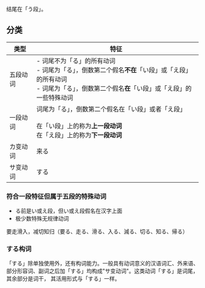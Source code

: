 结尾在「う段」。

## 分类

| 类型   | 特征                                                                                              |
| ---- | ----------------------------------------------------------------------------------------------- |
| 五段动词 | - 词尾不为「る」的所有动词<br>- 词尾为「る」，倒数第二个假名**不在**「い段」或「え段」的所有动词<br>- 词尾为「る」，倒数第二个假名**在**「い段」或「え段」的一些特殊动词 |
| 一段动词 | 词尾为「る」，倒数第二个假名在「い段」或者「え段」<br><br>在「い段」上的称为**上一段动词**<br>在「え段」上的称为**下一段动词**                       |
| カ变动词 | 来る                                                                                              |
| サ变动词 | する                                                                                              |

### 符合一段特征但属于五段的特殊动词

- る前是い或え段，但い或え段假名在汉字上面
- 极少数特殊无规律动词

要走滑入，减切知归（要る、走る、滑る、入る、減る、切る、知る、帰る）

### する构词

「する」除单独使用外，还有构词能力。一般具有动词意义的汉语词汇、外来语、部分形容词、副词之后加「する」均构成"サ变动词"。这类动词「する」是词尾，其余部分是词干， 其活用形式与「する」一样。
